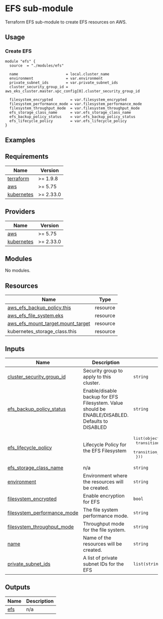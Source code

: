 # EFS sub-module
Terraform EFS sub-module to create EFS resources on AWS.

## Usage
### Create EFS
```hcl
module "efs" {
  source  = "./modules/efs"

  name                      = local.cluster_name
  environment               = var.environment
  private_subnet_ids        = var.private_subnet_ids
  cluster_security_group_id = aws_eks_cluster.master.vpc_config[0].cluster_security_group_id

  filesystem_encrypted        = var.filesystem_encrypted
  filesystem_performance_mode = var.filesystem_performance_mode
  filesystem_throughput_mode  = var.filesystem_throughput_mode
  efs_storage_class_name      = var.efs_storage_class_name
  efs_backup_policy_status    = var.efs_backup_policy_status
  efs_lifecycle_policy        = var.efs_lifecycle_policy
}
```

## Examples

<!-- BEGIN_TF_DOCS -->
## Requirements

| Name | Version    |
|------|------------|
| <a name="requirement_terraform"></a> [terraform](#requirement\_terraform) | >= 1.9.8   |
| <a name="requirement_aws"></a> [aws](#requirement\_aws) | \>= 5.75   |
| <a name="requirement_kubernetes"></a> [kubernetes](#requirement\_kubernetes) | \>= 2.33.0 |

## Providers

| Name | Version    |
|------|------------|
| <a name="provider_aws"></a> [aws](#provider\_aws) | \>= 5.75   |
| <a name="provider_kubernetes"></a> [kubernetes](#provider\_kubernetes) | \>= 2.33.0 |

## Modules

No modules.

## Resources

| Name | Type |
|------|------|
| [aws_efs_backup_policy.this](https://registry.terraform.io/providers/hashicorp/aws/latest/docs/resources/efs_backup_policy) | resource |
| [aws_efs_file_system.eks](https://registry.terraform.io/providers/hashicorp/aws/latest/docs/resources/efs_file_system) | resource |
| [aws_efs_mount_target.mount_target](https://registry.terraform.io/providers/hashicorp/aws/latest/docs/resources/efs_mount_target) | resource |
| kubernetes_storage_class.this | resource |

## Inputs

| Name | Description | Type | Default | Required |
|------|-------------|------|---------|:--------:|
| <a name="input_cluster_security_group_id"></a> [cluster\_security\_group\_id](#input\_cluster\_security\_group\_id) | Security group to apply to this cluster. | `string` | n/a | yes |
| <a name="input_efs_backup_policy_status"></a> [efs\_backup\_policy\_status](#input\_efs\_backup\_policy\_status) | Enable/disable backup for EFS Filesystem.  Value should be ENABLE/DISABLED.  Defaults to DISABLED | `string` | `"DISABLED"` | no |
| <a name="input_efs_lifecycle_policy"></a> [efs\_lifecycle\_policy](#input\_efs\_lifecycle\_policy) | Lifecycle Policy for the EFS Filesystem | <pre>list(object({<br/>    transition_to_ia                    = string<br/>    transition_to_primary_storage_class = string<br/>  }))</pre> | `[]` | no |
| <a name="input_efs_storage_class_name"></a> [efs\_storage\_class\_name](#input\_efs\_storage\_class\_name) | n/a | `string` | `"efs"` | no |
| <a name="input_environment"></a> [environment](#input\_environment) | Environment where the resources will be created. | `string` | n/a | yes |
| <a name="input_filesystem_encrypted"></a> [filesystem\_encrypted](#input\_filesystem\_encrypted) | Enable encryption for EFS | `bool` | `true` | no |
| <a name="input_filesystem_performance_mode"></a> [filesystem\_performance\_mode](#input\_filesystem\_performance\_mode) | The file system performance mode. | `string` | `"generalPurpose"` | no |
| <a name="input_filesystem_throughput_mode"></a> [filesystem\_throughput\_mode](#input\_filesystem\_throughput\_mode) | Throughput mode for the file system. | `string` | `"bursting"` | no |
| <a name="input_name"></a> [name](#input\_name) | Name of the resources will be created. | `string` | n/a | yes |
| <a name="input_private_subnet_ids"></a> [private\_subnet\_ids](#input\_private\_subnet\_ids) | A list of private subnet IDs for the EFS | `list(string)` | n/a | yes |

## Outputs

| Name | Description |
|------|-------------|
| <a name="output_efs"></a> [efs](#output\_efs) | n/a |
<!-- END_TF_DOCS -->
